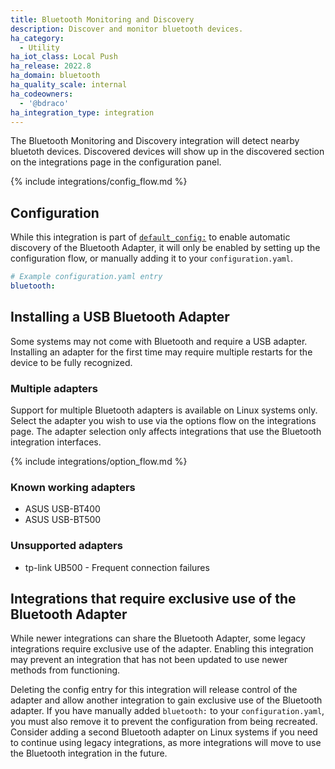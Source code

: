 ```yaml
---
title: Bluetooth Monitoring and Discovery
description: Discover and monitor bluetooth devices.
ha_category:
  - Utility
ha_iot_class: Local Push
ha_release: 2022.8
ha_domain: bluetooth
ha_quality_scale: internal
ha_codeowners:
  - '@bdraco'
ha_integration_type: integration
---
```


The Bluetooth Monitoring and Discovery integration will detect nearby bluetoth devices. Discovered devices will show up in the discovered section on the integrations page in the configuration panel.

{% include integrations/config_flow.md %}

## Configuration

While this integration is part of [`default_config:`](/integrations/default_config/) to enable automatic discovery of the Bluetooth Adapter, it will only be enabled by setting up the configuration flow, or manually adding it to your `configuration.yaml`.

```yaml
# Example configuration.yaml entry
bluetooth:
```

## Installing a USB Bluetooth Adapter

Some systems may not come with Bluetooth and require a USB adapter. Installing an adapter for the first time may require multiple restarts for the device to be fully recognized.

### Multiple adapters

Support for multiple Bluetooth adapters is available on Linux systems only. Select the adapter you wish to use via the options flow on the integrations page. The adapter selection only affects integrations that use the Bluetooth integration interfaces.

{% include integrations/option_flow.md %}

### Known working adapters

- ASUS USB-BT400
- ASUS USB-BT500

### Unsupported adapters

- tp-link UB500 - Frequent connection failures

## Integrations that require exclusive use of the Bluetooth Adapter

While newer integrations can share the Bluetooth Adapter, some legacy integrations require exclusive use of the adapter. Enabling this integration may prevent an integration that has not been updated to use newer methods from functioning.

Deleting the config entry for this integration will release control of the adapter and allow another integration to gain exclusive use of the Bluetooth adapter. If you have manually added `bluetooth:` to your `configuration.yaml`, you must also remove it to prevent the configuration from being recreated. Consider adding a second Bluetooth adapter on Linux systems if you need to continue using legacy integrations, as more integrations will move to use the Bluetooth integration in the future.
